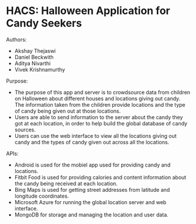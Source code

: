 HACS: Halloween Application for Candy Seekers
====================================

Authors:
* Akshay Thejaswi
* Daniel Beckwith
* Aditya Nivarthi
* Vivek Krishnamurthy

Purpose:
* The purpose of this app and server is to crowdsource data from children on Halloween about different houses and locations giving out candy. The information taken from the children provide locations and the type of candy being given out at those locations.
* Users are able to send information to the server about the candy they got at each location, in order to help build the global database of candy sources.
* Users can use the web interface to view all the locations giving out candy and the types of candy given out across all the locations.

APIs:
* Android is used for the mobiel app used for providing candy and locations.
* Fitbit Food is used for providing calories and content information about the candy being received at each location.
* Bing Maps is used for getting street addresses from latitude and longitude coordinates.
* Microsoft Azure for running the global location server and web interface.
* MongoDB for storage and managing the location and user data.
